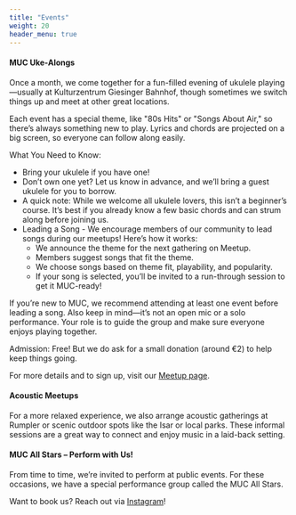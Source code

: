 ```yaml
---
title: "Events"
weight: 20
header_menu: true
---
```


#### MUC Uke-Alongs
Once a month, we come together for a fun-filled evening of ukulele playing—usually at Kulturzentrum Giesinger Bahnhof, though sometimes we switch things up and meet at other great locations.

Each event has a special theme, like "80s Hits" or "Songs About Air," so there’s always something new to play. Lyrics and chords are projected on a big screen, so everyone can follow along easily.

What You Need to Know:
- Bring your ukulele if you have one!
- Don’t own one yet? Let us know in advance, and we’ll bring a guest ukulele for you to borrow.
- A quick note: While we welcome all ukulele lovers, this isn’t a beginner’s course. It’s best if you already know a few basic chords and can strum along before joining us.
- Leading a Song - We encourage members of our community to lead songs during our meetups! Here’s how it works:
  - We announce the theme for the next gathering on Meetup.
  - Members suggest songs that fit the theme.
  - We choose songs based on theme fit, playability, and popularity.
  - If your song is selected, you’ll be invited to a run-through session to get it MUC-ready!

If you’re new to MUC, we recommend attending at least one event before leading a song. Also keep in mind—it’s not an open mic or a solo performance. Your role is to guide the group and make sure everyone enjoys playing together.

Admission: Free! But we do ask for a small donation (around €2) to help keep things going.

For more details and to sign up, visit our [Meetup page](https://www.meetup.com/munchen-ukulele-meetup/).

#### Acoustic Meetups
For a more relaxed experience, we also arrange acoustic gatherings at Rumpler or scenic outdoor spots like the Isar or local parks. These informal sessions are a great way to connect and enjoy music in a laid-back setting.

#### MUC All Stars – Perform with Us!
From time to time, we’re invited to perform at public events. For these occasions, we have a special performance group called the MUC All Stars.

Want to book us? Reach out via [Instagram](https://www.instagram.com/munich_ukulele_collective/)!


